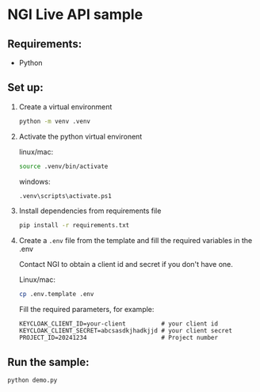 # NGI Live API sample

## Requirements:

- Python

## Set up:

1. Create a virtual environment

   ```sh
   python -m venv .venv
   ```

2. Activate the python virtual environent

   linux/mac:

   ```sh
   source .venv/bin/activate
   ```

   windows:

   ```sh
   .venv\scripts\activate.ps1
   ```

3. Install dependencies from requirements file

   ```sh
   pip install -r requirements.txt
   ```

4. Create a `.env` file from the template and fill the required variables in the .env

   Contact NGI to obtain a client id and secret if you don't have one.

   Linux/mac:

   ```sh
   cp .env.template .env
   ```

   Fill the required parameters, for example:

   ```
   KEYCLOAK_CLIENT_ID=your-client          # your client id
   KEYCLOAK_CLIENT_SECRET=abcsasdkjhadkjjd # your client secret
   PROJECT_ID=20241234                     # Project number
   ```

## Run the sample:

`python demo.py`
